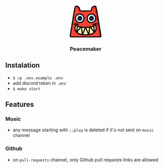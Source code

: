 <p align="center">
  <img height="100" width="100" src="monster.svg" />
  <h3 align="center">Peacemaker</h3>
</p>


## Instalation
- `$ cp .env.example .env`
- add discord token in `.env`
- `$ make start`

## Features
### Music
- any message starting with `;;play` is deleted if it's not sent on `music`
channel
### Github
- on `pull-requests` channel, only Github pull requests links are allowed
